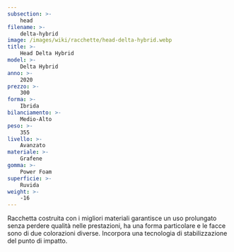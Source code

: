 ```yaml
---
subsection: >-
    head
filename: >-
    delta-hybrid
image: /images/wiki/racchette/head-delta-hybrid.webp
title: >-
    Head Delta Hybrid
model: >-
    Delta Hybrid
anno: >-
    2020
prezzo: >-
    300
forma: >-
    Ibrida
bilanciamento: >-
    Medio-Alto
peso: >-
    355
livello: >-
    Avanzato
materiale: >-
    Grafene
gomma: >-
    Power Foam
superficie: >-
    Ruvida
weight: >-
    -16
---
```

Racchetta costruita con i migliori materiali garantisce un uso prolungato senza perdere qualità nelle prestazioni, ha una forma particolare e le facce sono di due colorazioni diverse. Incorpora una tecnologia di stabilizzazione del punto di impatto.